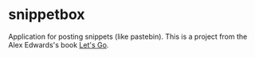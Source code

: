 # snippetbox

Application for posting snippets (like pastebin). This is a project from the Alex Edwards's book [Let's Go](https://lets-go.alexedwards.net/).

